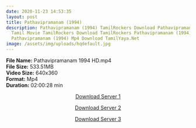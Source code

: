 ```yaml
---
date: 2020-11-23 14:53:35
layout: post
title: Pathavipramanam (1994)
description: Pathavipramanam (1994) TamilRockers Download Pathavipramanam (1994)
  Tamil Movie TamilRockers Download TamilRockers Pathavipramanam (1994) Download
  Pathavipramanam (1994) Mp4 Download TamilYaya.Net
image: /assets/img/uploads/hqdefault.jpg
---
```

<!--StartFragment-->

**File Name:** Pathavipramanam 1994 HD.mp4\
**File Size:** 533.51MB\
**Video Size:** 640x360\
**Format:** Mp4\
**Duration:** 02:00:28 min

<!--EndFragment-->

<center>

<a href="http://s26.uptofiles.net//files/Tamil%20HD%20Mobile%20Movies/Pathavipramanam%20(1994)/Pathavipramanam%20(Tamil)/Pathavipramanam%20(HD)/Pathavipramanam%20(640x360)/Pathavipramanam%201994%20HD.mp4" class="myButton">Download Server 1</a>

<a href="http://s26.uptofiles.net//files/Tamil%20HD%20Mobile%20Movies/Pathavipramanam%20(1994)/Pathavipramanam%20(Tamil)/Pathavipramanam%20(HD)/Pathavipramanam%20(640x360)/Pathavipramanam%201994%20HD.mp4" class="myButton">Download Server 2</a>

<a href="http://s26.uptofiles.net//files/Tamil%20HD%20Mobile%20Movies/Pathavipramanam%20(1994)/Pathavipramanam%20(Tamil)/Pathavipramanam%20(HD)/Pathavipramanam%20(640x360)/Pathavipramanam%201994%20HD.mp4" class="myButton">Download Server 3</a>

</center>